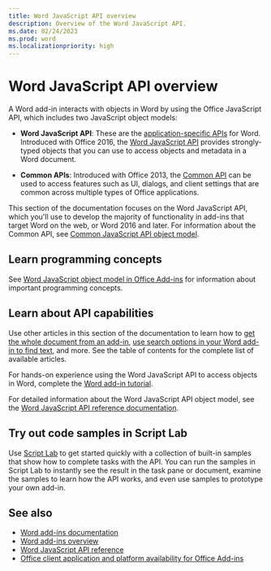 ```yaml
---
title: Word JavaScript API overview
description: Overview of the Word JavaScript API.
ms.date: 02/24/2023
ms.prod: word
ms.localizationpriority: high
---
```


# Word JavaScript API overview

A Word add-in interacts with objects in Word by using the Office JavaScript API, which includes two JavaScript object models:

* **Word JavaScript API**: These are the [application-specific APIs](../../develop/application-specific-api-model.md) for Word. Introduced with Office 2016, the [Word JavaScript API](/javascript/api/word) provides strongly-typed objects that you can use to access objects and metadata in a Word document.

* **Common APIs**: Introduced with Office 2013, the [Common API](/javascript/api/office) can be used to access features such as UI, dialogs, and client settings that are common across multiple types of Office applications.

This section of the documentation focuses on the Word JavaScript API, which you'll use to develop the majority of functionality in add-ins that target Word on the web, or Word 2016 and later. For information about the Common API, see [Common JavaScript API object model](../../develop/office-javascript-api-object-model.md).

## Learn programming concepts

See [Word JavaScript object model in Office Add-ins](../../word/word-add-ins-core-concepts.md) for information about important programming concepts.

## Learn about API capabilities

Use other articles in this section of the documentation to learn how to [get the whole document from an add-in](../../word/get-the-whole-document-from-an-add-in-for-word.md), [use search options in your Word add-in to find text](../../word/search-option-guidance.md), and more. See the table of contents for the complete list of available articles.

For hands-on experience using the Word JavaScript API to access objects in Word, complete the [Word add-in tutorial](../../tutorials/word-tutorial.md).

For detailed information about the Word JavaScript API object model, see the [Word JavaScript API reference documentation](/javascript/api/word).

## Try out code samples in Script Lab

Use [Script Lab](../../overview/explore-with-script-lab.md) to get started quickly with a collection of built-in samples that show how to complete tasks with the API. You can run the samples in Script Lab to instantly see the result in the task pane or document, examine the samples to learn how the API works, and even use samples to prototype your own add-in.

## See also

* [Word add-ins documentation](../../word/index.yml)
* [Word add-ins overview](../../word/word-add-ins-programming-overview.md)
* [Word JavaScript API reference](/javascript/api/word)
* [Office client application and platform availability for Office Add-ins](/javascript/api/requirement-sets)
